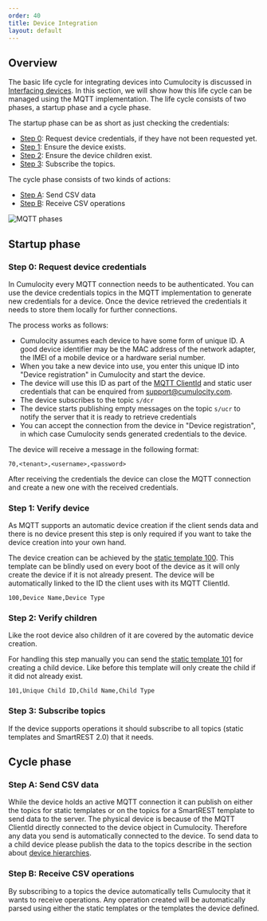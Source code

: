 ```yaml
---
order: 40
title: Device Integration
layout: default
---
```


## Overview

The basic life cycle for integrating devices into Cumulocity is discussed in [Interfacing devices](/guides/concepts/interfacing-devices).
In this section, we will show how this life cycle can be managed using the MQTT implementation.
The life cycle consists of two phases, a startup phase and a cycle phase.

The startup phase can be as short as just checking the credentials:

* [Step 0](#step-0-request-device-credentials): Request device credentials, if they have not been requested yet.
* [Step 1](#step-1-verify-device): Ensure the device exists.
* [Step 2](#step-2-verify-children): Ensure the device children exist.
* [Step 3](#step-3-subscribe-topics): Subscribe the topics.

The cycle phase consists of two kinds of actions:

* [Step A](#step-a-send-csv-data): Send CSV data
* [Step B](#step-a-receive-csv-operations): Receive CSV operations

![MQTT phases](/guides/mqtt/mqttDeviceIntegration.png)

## Startup phase

### Step 0: Request device credentials

In Cumulocity every MQTT connection needs to be authenticated. You can use the device credentials topics in the MQTT implementation to generate new credentials for a device.
Once the device retrieved the credentials it needs to store them locally for further connections.

The process works as follows:
* Cumulocity assumes each device to have some form of unique ID. A good device identifier may be the MAC address of the network adapter, the IMEI of a mobile device or a hardware serial number.
* When you take a new device into use, you enter this unique ID into "Device registration" in Cumulocity and start the device.
* The device will use this ID as part of the [MQTT ClientId](/guides/mqtt/implementation#mqtt-clientid) and static user credentials that can be enquired from support@cumulocity.com.
* The device subscribes to the topic `s/dcr`
* The device starts publishing empty messages on the topic `s/ucr` to notify the server that it is ready to retrieve credentials
* You can accept the connection from the device in "Device registration", in which case Cumulocity sends generated credentials to the device.

The device will receive a message in the following format:

```
70,<tenant>,<username>,<password>
```

After receiving the credentials the device can close the MQTT connection and create a new one with the received credentials.

### Step 1: Verify device

As MQTT supports an automatic device creation if the client sends data and there is no device present this step is only required if you want to take the device creation into your own hand.

The device creation can be achieved by the [static template 100](/guides/mqtt/static-templates).
This template can be blindly used on every boot of the device as it will only create the device if it is not already present.
The device will be automatically linked to the ID the client uses with its MQTT ClientId.

```
100,Device Name,Device Type
```

### Step 2: Verify children

Like the root device also children of it are covered by the automatic device creation.

For handling this step manually you can send the [static template 101](/guides/mqtt/static-templates) for creating a child device.
Like before this template will only create the child if it did not already exist.

```
101,Unique Child ID,Child Name,Child Type
```

### Step 3: Subscribe topics

If the device supports operations it should subscribe to all topics (static templates and SmartREST 2.0) that  it needs.

## Cycle phase

### Step A: Send CSV data

While the device holds an active MQTT connection it can publish on either the topics for static templates or on the topics for a SmartREST template to send data to the server.
The physical device is because of the MQTT ClientId directly connected to the device object in Cumulocity. Therefore any data you send is automatically connected to the device.
To send data to a child device please publish the data to the topics describe in the section about [device hierarchies](/guides/mqtt/implementation#device-hierarchies).

### Step B: Receive CSV operations

By subscribing to a topics the device automatically tells Cumulocity that it wants to receive operations. Any operation created will be automatically parsed using either the static templates or the templates the device defined.
